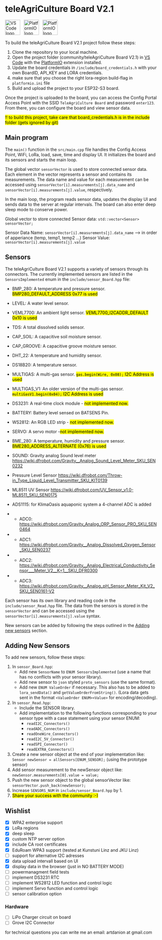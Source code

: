 # teleAgriCulture Board V2.1

[<img src="https://gitlab.com/teleagriculture/community/-/raw/main/teleAgriCulture%20Board%20V2.1/Docu/pictures/vscode.svg" alt="VS Code logo" width="50" height="50">](https://code.visualstudio.com)   &nbsp;   [<img src="https://cdn.platformio.org/images/platformio-logo-xs.fd6e881d.png" alt="PlatformIO logo" height="50">](https://platformio.org) &nbsp; [<img src="https://gitlab.com/teleagriculture/community/-/raw/main/teleAgriCulture%20Board%20V2.1/Docu/pictures/ESP32-S3.png" alt="PlatformIO logo" height="50">](https://www.espressif.com/sites/default/files/documentation/esp32-s3_datasheet_en.pdf)

To build the teleAgriCulture Board V2.1 project follow these steps:

1. Clone the repository to your local machine.
2. Open the project folder (community/teleAgriCulture Board V2.1) in [VS Code](https://code.visualstudio.com) with the [PlatformIO](https://platformio.org) extension installed.
3. Update the board credentials in `/include/board_credentials.h` with your own BoardID, API_KEY and LORA credentials.
4. make sure that you choose the right lora-region build-flag in `platformio.ini` file
5. Build and upload the project to your ESP32-S3 board.

Once the project is uploaded to the board, you can access the Config Portal Access Point with the SSID `TeleAgriCulture Board` and password `enter123`. From there, you can configure the board and view sensor data.
 
<mark>!! to build this project, take care that board_credentials.h is in the include folder (gets ignored by git)</mark>

## Main program

The `main()` function in the `src/main.cpp` file handles the Config Access Point, WiFi, LoRa, load, save, time and display UI. It initializes the board and its sensors and starts the main loop.

The global vector `sensorVector` is used to store connected sensor data. Each element in the vector represents a sensor and contains its measurements. The data name and value for each measurement can be accessed using `sensorVector[i].measurements[j].data_name` and `sensorVector[i].measurements[j].value`, respectively.

In the main loop, the program reads sensor data, updates the display UI and sends data to the server at regular intervals. The board can also enter deep sleep mode to conserve power.

Global vector to store connected Sensor data:
`std::vector<Sensor> sensorVector;`
 
Sensor Data Name: `sensorVector[i].measurements[j].data_name`    --> in order of apperiance (temp, temp1, temp2 ...)
Sensor Value:     `sensorVector[i].measurements[j].value`

## Sensors

The teleAgriCulture Board V2.1 supports a variety of sensors through its connectors. The currently implemented sensors are listed in the `SensorsImplemented` enum in the `include/sensor_Board.hpp` file:

- BMP_280: A temperature and pressure sensor. <mark>BMP280_DEFAULT_ADDRESS 0x77 is used<mark>
- LEVEL: A water level sensor.
- VEML7700: An ambient light sensor. <mark>VEML7700_I2CADDR_DEFAULT 0x10 is used<mark>
- TDS: A total dissolved solids sensor.
- CAP_SOIL: A capacitive soil moisture sensor.
- CAP_GROOVE: A capacitive groove moisture sensor.
- DHT_22: A temperature and humidity sensor.
- DS18B20: A temperature sensor.
- MULTIGAS: A multi-gas sensor. <mark>`gas.begin(Wire, 0x08);` I2C Address is used<mark>
- MULTIGAS_V1: An older version of the multi-gas sensor. <mark>`multiGasV1.begin(0x04);` I2C Address is used<mark>
- DS3231: A real-time clock module - <mark>not implemented now.<mark>
- BATTERY: Battery level sensed on BATSENS Pin.
- WS2812: An RGB LED strip - <mark>not implemented now.<mark>
- SERVO: A servo motor -<mark>not implemented now.<mark>
- BME_280: A temperature, humidity and pressure sensor. <mark>BME280_ADDRESS_ALTERNATE (0x76) is used<mark>
- SOUND: Gravity analog Sound level meter https://wiki.dfrobot.com/Gravity__Analog_Sound_Level_Meter_SKU_SEN0232
- Pressure Level Sensor  https://wiki.dfrobot.com/Throw-in_Type_Liquid_Level_Transmitter_SKU_KIT0139
- ML8511 UV Sensor https://wiki.dfrobot.com/UV_Sensor_v1.0-ML8511_SKU_SEN0175

- ADS1115: for KlimaOasis aquaponic system a 4-channel ADC is added
- - ADC0: https://wiki.dfrobot.com/Gravity_Analog_ORP_Sensor_PRO_SKU_SEN0464
- - ADC1: https://wiki.dfrobot.com/Gravity__Analog_Dissolved_Oxygen_Sensor_SKU_SEN0237
- - ADC2: https://wiki.dfrobot.com/Gravity__Analog_Electrical_Conductivity_Sensor___Meter_V2__K=1__SKU_DFR0300
- - ADC3: https://wiki.dfrobot.com/Gravity__Analog_pH_Sensor_Meter_Kit_V2_SKU_SEN0161-V2



Each sensor has its own library and reading code in the `include/sensor_Read.hpp` file. The data from the sensors is stored in the `sensorVector` and can be accessed using the `sensorVector[i].measurements[j].value` syntax.

New sensors can be added by following the steps outlined in the [Adding new sensors](#adding-new-sensors) section.

## Adding New Sensors

To add new sensors, follow these steps:

1. In `sensor_Board.hpp`:
    - Add new `SensorName` to `ENUM SensorsImplemented` (use a name that has no conflicts with your sensor library).
    - Add new sensor to `json` styled `proto_sensors` (use the same format).
    - Add new `ENUM ValueOrder` if necessary. This also has to be added to `lora_sendData()` and `getValueOrderFromString()`. (Lora data gets sent in the format `<ValueOrder ENUM><Value>` for encoding/decoding).
2. In `sensor_Read.hpp`:
    - Include the SENSOR library.
    - Add implementation to the following functions corresponding to your sensor type with a case statement using your sensor ENUM:
        - `readI2C_Connectors()`
        - `readADC_Connectors()`
        - `readOneWire_Connectors()`
        - `readI2C_5V_Connector()`
        - `readSPI_Connector()`
        - `readEXTRA_Connectors()`
3. Create a new sensor object at the end of your implementation like: `Sensor newSensor = allSensors[ENUM_SENSOR];` (using the prototype sensor)
4. Add sensor measurement to the newSensor object like: `newSensor.measurements[0].value = value;`
5. Push the new sensor object to the global sensorVector like: `sensorVector.push_back(newSensor);`
6. Increase `SENSORS_NUM` in `include/sensor_Board.hpp` by 1.
7. <mark>Share your success with the community :-) <mark>


## Wishlist

- [x] WPA2 enterprise support
- [x] LoRa regions
- [x] deep sleep
- [x] custom NTP server option
- [x] include CA root certificates
- [x] EduRoam WPA3 support (tested at Kunstuni Linz and JKU Linz)
- [ ] support for alternative I2C adresses
- [x] data upload intervall based on UI
- [x] display data in the browser (just in NO BATTERY MODE)
- [ ] powermanagment field tests
- [ ] implement DS3231 RTC
- [ ] implement WS2812 LED function and control logic
- [ ] implement Servo function and control logic
- [ ] sensor calibration option

### Hardware

- [ ] LiPo Charger circuit on board
- [ ] Grove I2C Connector

for technical questions you can write me an email: artdanion at gmail.com

 